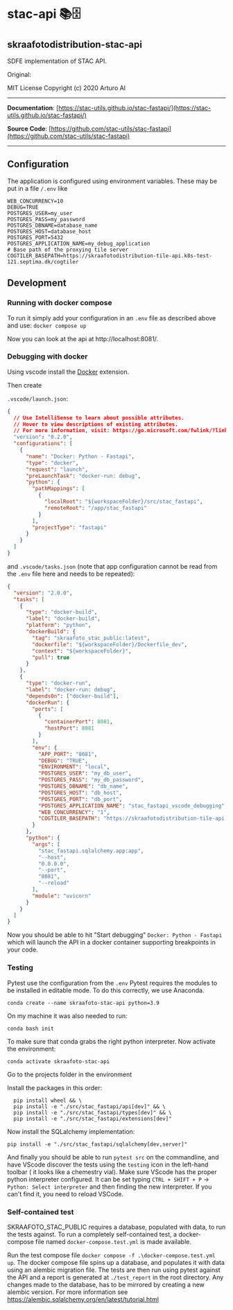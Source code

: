 # stac-api 📚🗄️

## skraafotodistribution-stac-api

SDFE implementation of STAC API.

Original:

MIT License
Copyright (c) 2020 Arturo AI

---

**Documentation**: [https://stac-utils.github.io/stac-fastapi/](https://stac-utils.github.io/stac-fastapi/)

**Source Code**: [https://github.com/stac-utils/stac-fastapi](https://github.com/stac-utils/stac-fastapi)

---

## Configuration

The application is configured using environment variables. These may be put in a file `/.env` like

```.env
WEB_CONCURRENCY=10
DEBUG=TRUE
POSTGRES_USER=my_user
POSTGRES_PASS=my_password
POSTGRES_DBNAME=database_name
POSTGRES_HOST=database_host
POSTGRES_PORT=5432
POSTGRES_APPLICATION_NAME=my_debug_application
# Base path of the proxying tile server
COGTILER_BASEPATH=https://skraafotodistribution-tile-api.k8s-test-121.septima.dk/cogtiler
```

## Development

### Running with docker compose

To run it simply add your configuration in an `.env` file as described above and use:
`docker compose up`

Now you can look at the api at http://localhost:8081/.

### Debugging with docker

Using vscode install the [Docker](https://marketplace.visualstudio.com/items?itemName=ms-azuretools.vscode-docker) extension.

Then create

`.vscode/launch.json`:

```json
{
  // Use IntelliSense to learn about possible attributes.
  // Hover to view descriptions of existing attributes.
  // For more information, visit: https://go.microsoft.com/fwlink/?linkid=830387
  "version": "0.2.0",
  "configurations": [
    {
      "name": "Docker: Python - Fastapi",
      "type": "docker",
      "request": "launch",
      "preLaunchTask": "docker-run: debug",
      "python": {
        "pathMappings": [
          {
            "localRoot": "${workspaceFolder}/src/stac_fastapi",
            "remoteRoot": "/app/stac_fastapi"
          }
        ],
        "projectType": "fastapi"
      }
    }
  ]
}
```

and `.vscode/tasks.json` (note that app configuration cannot be read from the `.env` file here and needs to be repeated):

```json
{
  "version": "2.0.0",
  "tasks": [
    {
      "type": "docker-build",
      "label": "docker-build",
      "platform": "python",
      "dockerBuild": {
        "tag": "skraafoto_stac_public:latest",
        "dockerfile": "${workspaceFolder}/Dockerfile_dev",
        "context": "${workspaceFolder}",
        "pull": true
      }
    },
    {
      "type": "docker-run",
      "label": "docker-run: debug",
      "dependsOn": ["docker-build"],
      "dockerRun": {
        "ports": [
          {
            "containerPort": 8081,
            "hostPort": 8081
          }
        ],
        "env": {
          "APP_PORT": "8081",
          "DEBUG": "TRUE",
          "ENVIRONMENT": "local",
          "POSTGRES_USER": "my_db_user",
          "POSTGRES_PASS": "my_db_password",
          "POSTGRES_DBNAME": "db_name",
          "POSTGRES_HOST": "db_host",
          "POSTGRES_PORT": "db_port",
          "POSTGRES_APPLICATION_NAME": "stac_fastapi_vscode_debugging",
          "WEB_CONCURRENCY": "1",
          "COGTILER_BASEPATH": "https://skraafotodistribution-tile-api.k8s-test-121.septima.dk/cogtiler"
        }
      },
      "python": {
        "args": [
          "stac_fastapi.sqlalchemy.app:app",
          "--host",
          "0.0.0.0",
          "--port",
          "8081",
          "--reload"
        ],
        "module": "uvicorn"
      }
    }
  ]
}
```

Now you should be able to hit "Start debugging" `Docker: Python - Fastapi` which will launch the API in a docker container supporting breakpoints in your code.

### Testing

Pytest use the configuration from the `.env`
Pytest requires the modules to be installed in editable mode. To do this correctly, we use Anaconda.

`conda create --name skraafoto-stac-api python=3.9`

On my machine it was also needed to run:

`conda bash init`

To make sure that conda grabs the right python interpreter. Now activate the environment:

`conda activate skraafoto-stac-api`

Go to the projects folder in the environment

Install the packages in this order:

```
  pip install wheel && \
  pip install -e "./src/stac_fastapi/api[dev]" && \
  pip install -e "./src/stac_fastapi/types[dev]" && \
  pip install -e "./src/stac_fastapi/extensions[dev]"
```

Now install the SQLalchemy implementation:

`pip install -e "./src/stac_fastapi/sqlalchemy[dev,server]"`

And finally you should be able to run `pytest src` on the commandline, and have VScode discover the tests using the `testing` icon in the left-hand toolbar ( it looks like a chemestry vial). Make sure VScode has the proper python interpreter configured. It can be set typing `CTRL + SHIFT + P` -> `Python: Select interpreter` and then finding the new interpreter. If you can't find it, you need to reload VSCode.

### Self-contained test

SKRAAFOTO_STAC_PUBLIC requires a database, populated with data, to run the tests against. To run a completely self-contained test, a docker-compose file named `docker-compose.test.yml` is made available.

Run the test compose file `docker compose -f .\docker-compose.test.yml up`. The docker compose file spins up a database, and populates it with data using an alembic migration file. The tests are then run using pytest against the API and a report is generated at `./test_report` in the root directory. Any changes made to the database, has to be mirrored by creating a new alembic version. For more information see https://alembic.sqlalchemy.org/en/latest/tutorial.html
